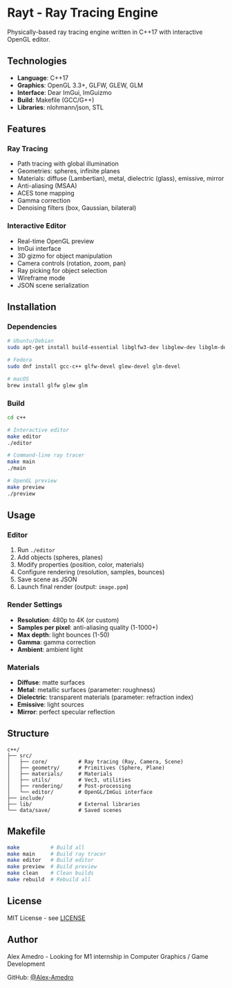 # Rayt - Ray Tracing Engine

Physically-based ray tracing engine written in C++17 with interactive OpenGL editor.

## Technologies

- **Language**: C++17
- **Graphics**: OpenGL 3.3+, GLFW, GLEW, GLM
- **Interface**: Dear ImGui, ImGuizmo
- **Build**: Makefile (GCC/G++)
- **Libraries**: nlohmann/json, STL

## Features

### Ray Tracing
- Path tracing with global illumination
- Geometries: spheres, infinite planes
- Materials: diffuse (Lambertian), metal, dielectric (glass), emissive, mirror
- Anti-aliasing (MSAA)
- ACES tone mapping
- Gamma correction
- Denoising filters (box, Gaussian, bilateral)

### Interactive Editor
- Real-time OpenGL preview
- ImGui interface
- 3D gizmo for object manipulation
- Camera controls (rotation, zoom, pan)
- Ray picking for object selection
- Wireframe mode
- JSON scene serialization

## Installation

### Dependencies

```bash
# Ubuntu/Debian
sudo apt-get install build-essential libglfw3-dev libglew-dev libglm-dev

# Fedora
sudo dnf install gcc-c++ glfw-devel glew-devel glm-devel

# macOS
brew install glfw glew glm
```

### Build

```bash
cd c++

# Interactive editor
make editor
./editor

# Command-line ray tracer
make main
./main

# OpenGL preview
make preview
./preview
```

## Usage

### Editor

1. Run `./editor`
2. Add objects (spheres, planes)
3. Modify properties (position, color, materials)
4. Configure rendering (resolution, samples, bounces)
5. Save scene as JSON
6. Launch final render (output: `image.ppm`)

### Render Settings

- **Resolution**: 480p to 4K (or custom)
- **Samples per pixel**: anti-aliasing quality (1-1000+)
- **Max depth**: light bounces (1-50)
- **Gamma**: gamma correction
- **Ambient**: ambient light

### Materials

- **Diffuse**: matte surfaces
- **Metal**: metallic surfaces (parameter: roughness)
- **Dielectric**: transparent materials (parameter: refraction index)
- **Emissive**: light sources
- **Mirror**: perfect specular reflection

## Structure

```
c++/
├── src/
│   ├── core/          # Ray tracing (Ray, Camera, Scene)
│   ├── geometry/      # Primitives (Sphere, Plane)
│   ├── materials/     # Materials
│   ├── utils/         # Vec3, utilities
│   ├── rendering/     # Post-processing
│   └── editor/        # OpenGL/ImGui interface
├── include/
├── lib/               # External libraries
└── data/save/         # Saved scenes
```

## Makefile

```bash
make          # Build all
make main     # Build ray tracer
make editor   # Build editor
make preview  # Build preview
make clean    # Clean builds
make rebuild  # Rebuild all
```

## License

MIT License - see [LICENSE](LICENSE)

## Author

Alex Amedro - Looking for M1 internship in Computer Graphics / Game Development

GitHub: [@Alex-Amedro](https://github.com/Alex-Amedro)

